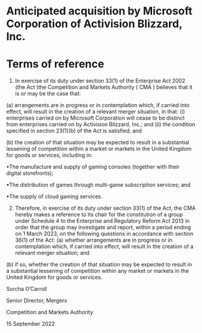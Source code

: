 # Anticipated acquisition by Microsoft Corporation of Activision Blizzard, Inc.

# Terms of reference

1. In exercise of its duty under section 33(1) of the Enterprise Act 2002 (the Act )the Competition and Markets Authority ( CMA ) believes that it is or may be the case that:

(a) arrangements are in progress or in contemplation which, if carried into effect, will result in the creation of a relevant merger situation, in that: (i) enterprises carried on by Microsoft Corporation will cease to be distinct from enterprises carried on by Activision Blizzard, Inc.; and (ii) the condition specified in section 23(1)(b) of the Act is satisfied; and

(b) the creation of that situation may be expected to result in a substantial lessening of competition within a market or markets in the United Kingdom for goods or services, including in:

•The manufacture and supply of gaming consoles (together with their digital storefronts);

•The distribution of games through multi-game subscription services; and

•The supply of cloud gaming services.

2. Therefore, in exercise of its duty under section 33(1) of the Act, the CMA hereby makes a reference to its chair for the constitution of a group under Schedule 4 to the Enterprise and Regulatory Reform Act 2013 in order that the group may investigate and report, within a period ending on 1 March 2023, on the following questions in accordance with section 36(1) of the Act: (a) whether arrangements are in progress or in contemplation which, if carried into effect, will result in the creation of a relevant merger situation; and

(b) if so, whether the creation of that situation may be expected to result in a substantial lessening of competition within any market or markets in the United Kingdom for goods or services.

Sorcha O’Carroll

Senior Director, Mergers

Competition and Markets Authority

15 September 2022